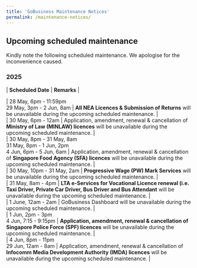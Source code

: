 ```yaml
---
title: 'GoBusiness Maintenance Notices'
permalink: /maintenance-notices/
---
```


## Upcoming scheduled maintenance

Kindly note the following scheduled maintenance. We apologise for the inconvenience caused. 


### 2025 

| **Scheduled Date** | **Remarks** |  

   

| 28 May, 6pm - 11:59pm<br>29 May, 3pm - 2 Jun, 8am | **All NEA Licences & Submission of Returns** will be unavailable during the upcoming scheduled maintenance. |    
| 30 May, 6pm - 12am | Application, amendment, renewal & cancellation of **Ministry of Law (MINLAW) licences** will be unavailable during the upcoming scheduled maintenance. |  
| 30 May, 8pm - 31 May, 8am<br>31 May, 8pm - 1 Jun, 2pm<br>4 Jun, 6pm - 5 Jun, 6am | Application, amendment, renewal & cancellation of **Singapore Food Agency (SFA) licences** will be unavailable during the upcoming scheduled maintenance. |     
| 30 May, 10pm - 31 May, 2am | **Progressive Wage (PW) Mark Services** will be unavailable during the upcoming scheduled maintenance. |   
| 31 May, 8am - 4pm | **LTA e-Services for Vocational Licence renewal (i.e. Taxi Driver, Private Car Driver, Bus Driver and Bus Attendant** will be unavailable during the upcoming scheduled maintenance. |  
| 1 June, 12am - 2am | GoBusiness Dashboard will be unavailable during the upcoming scheduled maintenance. |   
| 1 Jun, 2pm - 3pm<br>4 Jun, 7:15 - 9:15pm | **Application, amendment, renewal & cancellation of Singapore Police Force (SPF) licences** will be unavailable during the upcoming scheduled maintenance. |   
| 4 Jun, 8pm - 11pm<br>29 Jun, 12am - 8am | Application, amendment, renewal & cancellation of **Infocomm Media Development Authority (IMDA) licences** will be unavailable during the upcoming scheduled maintenance. |       




<script src="/jquery/jquery.min.js"></script> <script src="/jquery/resize-tables.js"></script>
